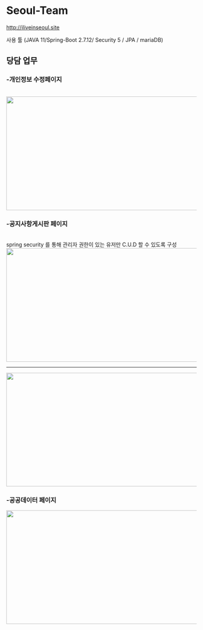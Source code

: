 # Seoul-Team


http://iliveinseoul.site

사용 툴
(JAVA 11/Spring-Boot 2.7.12/ Security 5 / JPA / mariaDB)

<h2>당담 업무</h2>

<h3>-개인정보 수정페이지</h3>
<br>
  
  
  
  <img src = "https://user-images.githubusercontent.com/123040447/261230830-86d05dae-d859-43df-a0e5-95948e05f655.PNG" width="600px" height="300px">
  

<h3>-공지사항게시판 페이지</h3>
 <br>
    spring security 를 통해 관리자 권한이 있는 유저만 C.U.D 할 수 있도록 구성 
    <br>
  
   <img src = "https://github.com/balancekim/Seoul-Team/assets/123040447/f72d9eca-f741-406b-9ae8-47c942d84968" width="600px" height="300px">
   <hr>
   <img src = "https://user-images.githubusercontent.com/123040447/261230821-2624d7ca-02a8-4682-8fe8-3e6005e2bbd6.PNG" width="600px" height="300px">




<h3>-공공데이터 페이지</h3>


<img src = "https://user-images.githubusercontent.com/123040447/261230827-176d3cc0-c2e8-4a3b-b1d9-5e6df10c158a.PNG" width="600px" height="300px">




